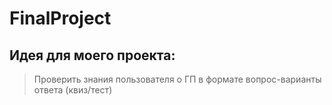 # FinalProject

## Идея для моего проекта:
> Проверить знания пользователя о ГП в формате вопрос-варианты ответа (квиз/тест)
